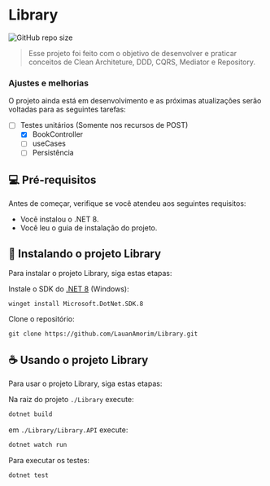 # Library

![GitHub repo size](https://img.shields.io/github/repo-size/LauanAmorim/Library)

> Esse projeto foi feito com o objetivo de desenvolver e praticar conceitos de Clean Architeture, DDD, CQRS, Mediator e Repository.

### Ajustes e melhorias

O projeto ainda está em desenvolvimento e as próximas atualizações serão voltadas para as seguintes tarefas:

- [ ] Testes unitários (Somente nos recursos de POST)
	- [x] BookController
	- [ ] useCases
	- [ ] Persistência

## 💻 Pré-requisitos

Antes de começar, verifique se você atendeu aos seguintes requisitos:

- Você instalou o .NET 8.
- Você leu o guia de instalação do projeto.

## 🚀 Instalando o projeto Library

Para instalar o projeto Library, siga estas etapas:

Instale o SDK do [.NET 8](https://dotnet.microsoft.com/pt-br/download/dotnet/8.0) (Windows):

```shell
winget install Microsoft.DotNet.SDK.8
```

Clone o repositório:

```shell
git clone https://github.com/LauanAmorim/Library.git
```

## ☕ Usando o projeto Library

Para usar o projeto Library, siga estas etapas:

Na raiz do projeto `./Library` execute:

```csharp
dotnet build
```

em `./Library/Library.API` execute:

```csharp
dotnet watch run
```

Para executar os testes:

```csharp
dotnet test
```

